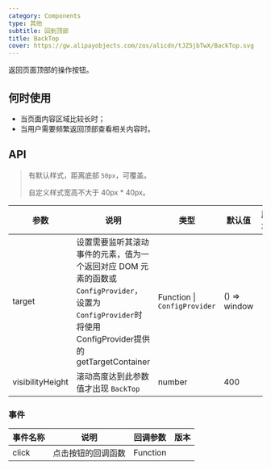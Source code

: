 ```yaml
---
category: Components
type: 其他
subtitle: 回到顶部
title: BackTop
cover: https://gw.alipayobjects.com/zos/alicdn/tJZ5jbTwX/BackTop.svg
---
```


返回页面顶部的操作按钮。

## 何时使用

- 当页面内容区域比较长时；
- 当用户需要频繁返回顶部查看相关内容时。

## API

> 有默认样式，距离底部 `50px`，可覆盖。
>
> 自定义样式宽高不大于 40px \* 40px。

| 参数 | 说明 | 类型 | 默认值 | 版本 |
| --- | --- | --- | --- | --- |
| target | 设置需要监听其滚动事件的元素，值为一个返回对应 DOM 元素的函数或`ConfigProvider`，设置为`ConfigProvider`时将使用ConfigProvider提供的getTargetContainer | Function \| `ConfigProvider` | () => window |  |
| visibilityHeight | 滚动高度达到此参数值才出现 `BackTop` | number | 400 |  |

### 事件

| 事件名称 | 说明               | 回调参数 | 版本 |
| -------- | ------------------ | -------- | ---- |
| click    | 点击按钮的回调函数 | Function |      |
